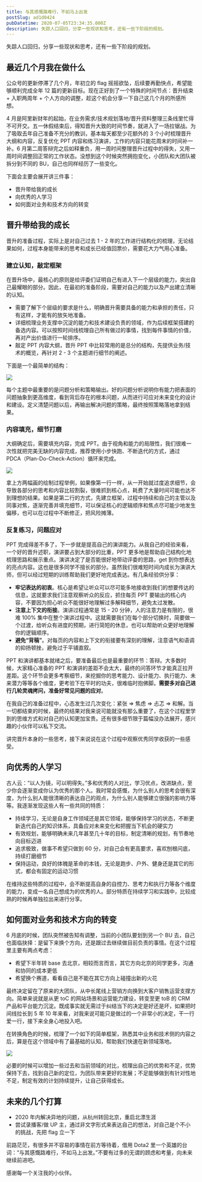 ```yaml
---
title: 与其感慨路难行，不如马上出发
postSlug: ad1d0424
pubDatetime: 2020-07-05T23:34:35.000Z
description: 失踪人口回归，分享一些现状和思考，还有一些下阶段的规划。
---
```


失踪人口回归，分享一些现状和思考，还有一些下阶段的规划。

<!-- more -->

## 最近几个月我在做什么

公众号的更新停滞了几个月，年初立的 flag 摇摇欲坠，后续要再勤快点，希望能够顺利完成全年 12 篇的更新目标。现在正好到了一个特殊的时间节点：晋升结束 + 入职两周年 + 个人方向的调整，趁这个机会分享一下自己这几个月的所感所想。

4 月是阿里新财年的起始，在业务需求/技术规划落地/晋升资料整理三条线里忙得不可开交。五一休假结束后，得知晋升大致的时间节奏，就进入了一场拉锯战。为了吸取去年自己准备不充分的教训，基本每天都至少花额外的 3 个小时梳理晋升大纲和内容，反复优化 PPT 内容和练习演讲，工作的内容只能花周末的时间补一补。6 月第二周答辩完之后如释重负，用一周时间整理晋升过程中的得失，又用一周时间调整回正常的工作状态。没想到这个时候突然拥抱变化，小团队和大团队被拆分到不同的 BU，自己也同样经历了一些变化。

下面会主要会展开讲三件事：

- 晋升带给我的成长
- 向优秀的人学习
- 如何面对业务和技术方向的转变

## 晋升带给我的成长

晋升的准备过程，实际上是对自己过去 1 - 2 年的工作进行结构化的梳理，无论结果如何，过程本身能带来的思考和成长已经值回票价，需要花大力气用心准备。

### 建立认知，敲定框架

在晋升场中，最核心的原则是给评委们证明自己有进入下一个层级的能力，突出自己最耀眼的部分。因此，在最初的准备阶段，需要对自己的能力以及产出建立清晰的认知。

- 需要了解下个层级的要求是什么，明确晋升需要具备的能力和承担的责任，只有这样，才能有的放矢地准备。
- 详细梳理业务支撑中沉淀的能力和技术建设负责的领域，作为后续框架搭建的备选内容。可以按照时间线梳理自己所有做过的事情，找到每件事情的价值，再对产出价值进行一轮排序。
- 敲定 PPT 内容大纲，晋升 PPT 中比较常用的是总分的结构，先提供业务/技术的概览，再针对 2 - 3 个主题进行细节的阐述。

下面是一个最简单的结构：

![](/images/better-to-move-right-away/3.jpeg)

每个主题中最重要的是问题分析和策略输出。好的问题分析说明你有能力把表面的问题抽象到更高维度，看到背后存在的根本问题，从而进行可应对未来变化的设计和建设。定义清楚问题以后，再输出解决问题的策略，最终按照策略落地拿到结果。

### 内容填充，细节打磨

大纲确定后，需要填充内容，完成 PPT。由于视角和能力的局限性，我们很难一次性就把完美无缺的内容完成，推荐使用小步快跑、不断迭代的方式，通过 PDCA（Plan-Do-Check-Action）循环来完成。

![](/images/better-to-move-right-away/1.jpeg)

拿上方两幅画的绘制过程举例，如果像第一行一样，从一开始就过度追求细节，会导致各部分的思考和内容比较割裂，很难抓到核心点，耗费了大量时间可能也达不到理想的结果。如果是第二行的方式，先建立框架，过程中持续和自己的主管以及同事对焦，逐渐完善并填充细节，可以保证核心的逻辑顺序和焦点尽可能少地发生偏移，也可以在过程中不断修正，把风险摊薄。

### 反复练习，问题应对

PPT 完成得差不多了，下一步就是提高自己的演讲能力。从我自己的经验来看，一个好的晋升述职，演讲要占到大部分的比重，PPT 更多地是帮助自己结构化地梳理思路和展示重点。演讲决定了是否能很好地带动评委的思路，get 到你想表达的亮点内容。这也是很多同学不擅长的部分。虽然我们很难短时间内成长为演讲大师，但可以经过短期的训练帮助我们更好地完成表达。有几条经验供分享：

- **牢记表达的初衷**。核心是希望让听众可以尽可能多地接收到我们的想要传达的信息，这就要求我们注意观察听众的反应，抓住每页 PPT 要输出的核心内容，不要因为担心听众不能很好地理解过多解释细节，避免太过发散。
- **注意上下文的衔接**。演讲过程通常是 15 - 20 分钟，人的注意力是有限的，很难 100% 集中在整个演讲过程中。这就需要我们在每个部分切换时，简要做一个过渡，给听众有进度的预期，进行简短的休息，也可以帮助听众更好地理解你的逻辑顺序。
- **避免“背稿”**。对每页的内容和上下文的衔接要有深刻的理解，注意语气和语调的抑扬顿挫，避免过于平铺直叙。

PPT 和演讲都基本就绪之后，要准备最后也是最重要的环节：答辩。大多数时候，大家精心准备的 PPT 和演讲的差距不会太大，最终的问答环节才能真正拉开差距。这个环节会更多考察细节，来挖掘你的思考能力、设计能力、执行能力、未来潜力等等各个维度，更考验下在平时的功夫，很难临时抱佛脚。**需要多对自己进行几轮灵魂拷问，准备好常见问题的应对**。

在我自己的准备过程中，心态发生过几次变化：紧张 => 焦虑 => 忐忑 => 和解。当一切都结束的时候，最终的结果对我来说可能就没有那么重要了，在这个过程里学到的思维方式和对自己的认知更加宝贵。还有很多细节限于篇幅没办法展开，感兴趣的小伙伴可以私下交流。

讲完晋升本身的一些思考，接下来说说在这个过程中观察优秀同学收获的一些感受。

## 向优秀的人学习

古人云：“以人为镜，可以明得失。”多和优秀的人对比，学习优点，改进缺点，至少你会逐渐变成你认为优秀的那个人。我时常会感慨，为什么别人的思考会很有深度，为什么别人能很清晰的表达自己的观点，为什么别人能够建立很强的影响力等等。我逐渐发现这些人有一些共同的特质：

- 持续学习，无论是自身工作领域还是其它领域，能够保持学习的状态，不断更新迭代自己的知识体系，具备应对未来变化和把握当下机会的硬实力
- 有效规划，能够明确未来几年甚至几十年的目标，制定清晰的规划，有节奏地向目标迈进
- 追求极致，做事不希望只做到 60 分，对自己会有更高要求，喜欢刨根问底，持续打磨细节
- 保持运动，良好的体魄是革命的本钱，无论是跑步、户外、健身还是其它的形式，都会有固定的运动习惯

在维持这些特质的过程中，会不断提高自身的自控力、思考力和执行力等各个维度的能力，变成一名自己想成为的优秀的人。部分特质在持续学习和实践中，比较成熟的时候再单独拉出来进行分享。

## 如何面对业务和技术方向的转变

6 月底的时候，团队突然被告知有调整，当前的小团队要划到另一个 BU 去，自己也面临抉择：是留下来换个方向，还是跟过去继续做目前负责的事情。在这个过程里主要有两点考虑：

- 希望下半年转 base 去北京，相较而言而言，其它方向北京的同学更多，沟通和协同的成本更低
- 希望换个赛道，看看自己是不能在其它方向上碰撞出新的火花

最终决定留在了原来的大团队，从中长尾线上营销方向换到大客户销售运营支撑方向。简单来说就是从更 toC 的网站场景和运营能力建设，转变至更 toB 的 CRM 产品和平台能力沉淀。既成事实就无需过于纠结当下的决定是好还是坏，如果把时间线拉长到 5 年 10 年来看，对我来说可能只是做过的一个非常小的决定，干一行爱一行，接下来全身心地投入吧。

在转换角色的时候，梳理了一个如下的简单框架，熟悉其中业务和技术侧的内容之后，算是在这个领域中有了最基础的认知，帮助我们快速在新领域落地。

![](/images/better-to-move-right-away/2.jpeg)

必要的时候可以增加一些过去和当前领域的对比，梳理出自己的优势和不足，优势保持下去，找到自己新的定位，为团队带来更好的发展；不足能够做到有针对性地不足，制定有效的计划持续提升，让自己获得成长。

## 未来的几个打算

- 2020 年内解决异地的问题，从杭州转回北京，重启北漂生涯
- 尝试录播客/做 UP 主，通过非文字形式来表达自己的想法，对自己是个不小的挑战，先把 flag 立一下

前路茫茫，有很多并不容易的事情在前方等待着，借用 Dota2 里一个英雄的台词：“与其感慨路难行，不如马上出发。”不要有过多的无谓的顾虑和考量，向未来继续前进吧。

感谢每一个关注我的小伙伴。
